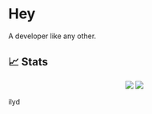 # Hey

A developer like any other.

## 📈 Stats
<p align="center">
  <img src="https://github-readme-stats.vercel.app/api?username=emiircane&show_icons=true&theme=github_dark" />
  <img src="https://github-readme-stats.vercel.app/api/top-langs/?username=emiircane&layout=compact&theme=github_dark" />
</p>

ilyd
